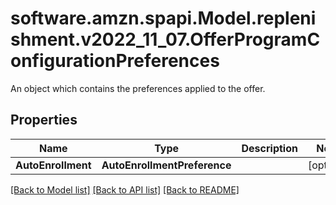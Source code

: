 # software.amzn.spapi.Model.replenishment.v2022_11_07.OfferProgramConfigurationPreferences
An object which contains the preferences applied to the offer.

## Properties

Name | Type | Description | Notes
------------ | ------------- | ------------- | -------------
**AutoEnrollment** | **AutoEnrollmentPreference** |  | [optional] 

[[Back to Model list]](../README.md#documentation-for-models) [[Back to API list]](../README.md#documentation-for-api-endpoints) [[Back to README]](../README.md)

